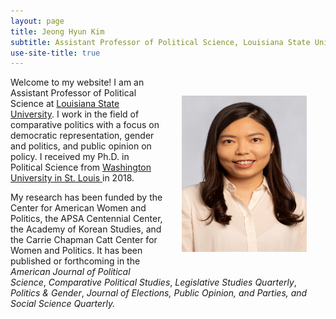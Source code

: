 ```yaml
---
layout: page
title: Jeong Hyun Kim
subtitle: Assistant Professor of Political Science, Louisiana State University
use-site-title: true
---
```


<img src="/img/JHK_photo.jpeg" align="right" alt="JKim profile" height="250" width="200" hspace="30" vspace="30"> 

<p> Welcome to my website! I am an Assistant Professor of Political Science at <a href="https://www.lsu.edu/hss/polisci/" target="_blank"> Louisiana State University</a>. I work in the field of comparative politics with a focus on democratic representation, gender and politics, and public opinion on policy. I received my Ph.D. in Political Science from <a href="http://polisci.wustl.edu//" target="_blank"> Washington University in St. Louis </a> in 2018. </p>
  
<p> My research has been funded by the Center for American Women and Politics, the APSA Centennial Center, the Academy of Korean Studies, and the Carrie Chapman Catt Center for Women and Politics. It has been published or forthcoming in the <i> American Journal of Political Science</i>,  <i>  Comparative Political Studies</i>, <i> Legislative Studies Quarterly</i>, <i> Politics & Gender</i>, <i> Journal of Elections, Public Opinion, and Parties, and <i> Social Science Quarterly</i>. 
